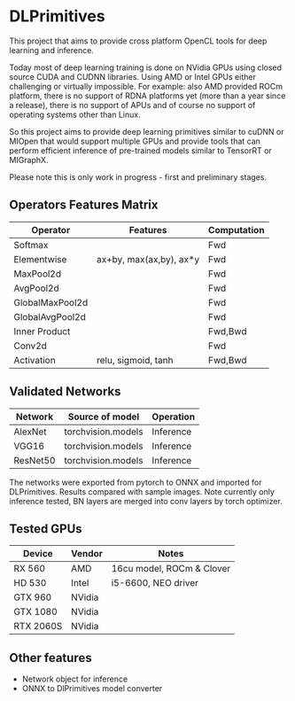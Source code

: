 # DLPrimitives

This project that aims to provide cross platform OpenCL tools for deep learning and inference.

Today most of deep learning training is done on NVidia GPUs using closed source CUDA and CUDNN libraries.
Using AMD or Intel GPUs either challenging or virtually impossible.
For example: also AMD provided ROCm platform, there is no support of RDNA platforms yet (more than a year since a release),
there is no support of APUs and of course no support 
of operating systems other than Linux.

So this project aims to provide deep learning primitives similar to cuDNN or MIOpen that would support
multiple GPUs and provide tools that can perform efficient inference of pre-trained models similar to TensorRT or MIGraphX.

Please note this is only work in progress - first and preliminary stages.

## Operators Features Matrix

|Operator               |Features                   | Computation       |
|-----------------------|---------------------------|-------------------|
|Softmax                |                           | Fwd               |
|Elementwise            | ax+by, max(ax,by), ax\*y  | Fwd               |
|MaxPool2d              |                           | Fwd               |
|AvgPool2d              |                           | Fwd               |
|GlobalMaxPool2d        |                           | Fwd               |
|GlobalAvgPool2d        |                           | Fwd               |
|Inner Product          |                           | Fwd,Bwd           |
|Conv2d                 |                           | Fwd               |
|Activation             | relu, sigmoid, tanh       | Fwd,Bwd           |

## Validated Networks

| Network   | Source of model       | Operation     |
|-----------|-----------------------|---------------|
| AlexNet   | torchvision.models    | Inference     |
| VGG16     | torchvision.models    | Inference     |
| ResNet50  | torchvision.models    | Inference     |

The networks were exported from pytorch to ONNX and imported for DLPrimitives.
Results compared with sample images. Note currently only inference tested,
BN layers are merged into conv layers by torch optimizer.

## Tested GPUs

| Device    | Vendor    |   Notes                       |
|-----------|-----------|-------------------------------|
|RX 560     | AMD       | 16cu model, ROCm & Clover     | 
|HD 530     | Intel     | i5-6600, NEO driver           |
|GTX 960    | NVidia    |                               |
|GTX 1080   | NVidia    |                               |
|RTX 2060S  | NVidia    |                               |

## Other features

- Network object for inference
- ONNX to DlPrimitives model converter
